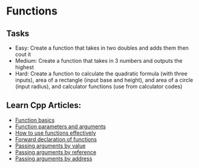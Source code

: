 # Functions
## Tasks
* Easy: Create a function that takes in two doubles and adds them then cout it 
* Medium: Create a function that takes in 3 numbers and outputs the highest
* Hard: Create a function to calculate the quadratic formula (with three inputs), area of a rectangle (input base and height), and area of a circle (input radius), and calculator functions (use from calculator codes) 
## Learn Cpp Articles:
* [Function basics](http://www.learncpp.com/cpp-tutorial/1-4a-a-first-look-at-function-parameters/)
* [Function parameters and arguments](http://www.learncpp.com/cpp-tutorial/71-function-parameters-and-arguments/)
* [How to use functions effectively](http://www.learncpp.com/cpp-tutorial/1-4b-why-functions-are-useful-and-how-to-use-them-effectively/)
* [Forward declaration of functions](http://www.learncpp.com/cpp-tutorial/17-forward-declarations/)
* [Passing arguments by value](http://www.learncpp.com/cpp-tutorial/72-passing-arguments-by-value/)
* [Passing arguments by reference](http://www.learncpp.com/cpp-tutorial/73-passing-arguments-by-reference/)
* [Passing arguments by address](http://www.learncpp.com/cpp-tutorial/74-passing-arguments-by-address/)